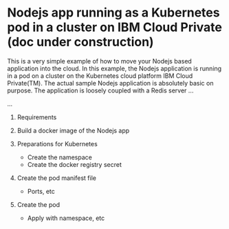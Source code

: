 # Nodejs app running as a Kubernetes pod in a cluster on IBM Cloud Private (doc under construction)

This is a very simple example of how to move your Nodejs based application into the cloud. In this example, the Nodejs application is running in a pod on a cluster on the Kubernetes cloud platform IBM Cloud Private(TM). The actual sample Nodejs application is absolutely basic on purpose. The application is loosely coupled with a Redis server ...

...

1. Requirements

2. Build a docker image of the Nodejs app

3. Preparations for Kubernetes
   - Create the namespace
   - Create the docker registry secret

4. Create the pod manifest file
   - Ports, etc

5. Create the pod
   - Apply with namespace, etc
